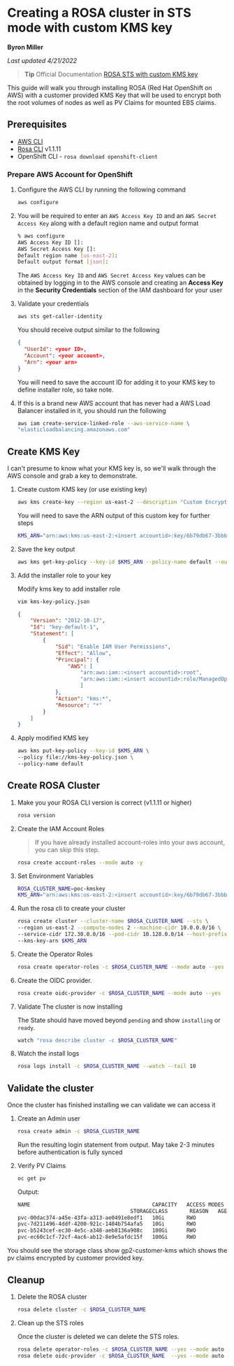 # Creating a ROSA cluster in STS mode with custom KMS key

**Byron Miller**

*Last updated 4/21/2022*

> **Tip** Official Documentation [ROSA STS with custom KMS key](https://docs.openshift.com/rosa/rosa_getting_started/rosa-sts-creating-a-cluster-with-customizations.html#rosa-sts-creating-cluster-customizations_rosa-sts-creating-a-cluster-with-customizations)

This guide will walk you through installing ROSA (Red Hat OpenShift on AWS) with a customer provided KMS Key that will be used to encrypt both the root volumes of nodes as well as PV Claims for mounted EBS claims.

## Prerequisites

* [AWS CLI](https://docs.aws.amazon.com/cli/latest/userguide/install-cliv2.html)
* [Rosa CLI](https://github.com/openshift/rosa/releases/tag/v1.1.11) v1.1.11
* OpenShift CLI - `rosa download openshift-client`


### Prepare AWS Account for OpenShift


1. Configure the AWS CLI by running the following command

   ```bash
   aws configure
   ```

2. You will be required to enter an `AWS Access Key ID` and an `AWS Secret Access Key` along with a default region name and output format

   ```bash
   % aws configure
   AWS Access Key ID []: 
   AWS Secret Access Key []: 
   Default region name [us-east-2]: 
   Default output format [json]:
   ```
    The `AWS Access Key ID` and `AWS Secret Access Key` values can be obtained by logging in to the AWS console and creating an **Access Key** in the **Security Credentials** section of the IAM dashboard for your user

3. Validate your credentials 

   ```bash
   aws sts get-caller-identity
   ```
    
    You should receive output similar to the following
   ```json
   {
     "UserId": <your ID>,
     "Account": <your account>,
     "Arn": <your arn>
   }
   ```

    You will need to save the account ID for adding it to your KMS key to define installer role, so take note.

4. If this is a brand new AWS account that has never had a AWS Load Balancer installed in it, you should run the following

   ```bash
   aws iam create-service-linked-role --aws-service-name \
   "elasticloadbalancing.amazonaws.com"
   ```

## Create KMS Key

I can't presume to know what your KMS key is, so we'll walk through the AWS console and grab a key to demonstrate.

1. Create custom KMS key (or use existing key)

   ```bash
   aws kms create-key --region us-east-2 --description "Custom Encryption Key"
   ```

   You will need to save the ARN output of this custom key for further steps

   ```bash
   KMS_ARN="arn:aws:kms:us-east-2:<insert accountid>:key/6b79db67-3bbb-435c-8352-7fa20b7d6518"
   ```

1. Save the key output

   ```bash
   aws kms get-key-policy --key-id $KMS_ARN --policy-name default --output text > kms-key-policy.json
   ```

1. Add the installer role to your key

   Modify kms key to add installer role

   ```bash
   vim kms-key-policy.json
   ```

   ```json
   {
       "Version": "2012-10-17",
       "Id": "key-default-1",
       "Statement": [
           {
               "Sid": "Enable IAM User Permissions",
               "Effect": "Allow",
               "Principal": {
                   "AWS": [ 
                       "arn:aws:iam::<insert accountid>:root",
                       "arn:aws:iam::<insert accountid>:role/ManagedOpenShift-Installer-Role"
                       ]
               },
               "Action": "kms:*",
               "Resource": "*"
           }
       ]
   }
   ```

1. Apply modified KMS key

   ```bash
   aws kms put-key-policy --key-id $KMS_ARN \ 
   --policy file://kms-key-policy.json \ 
   --policy-name default
   ```

## Create ROSA Cluster

1. Make you your ROSA CLI version is correct (v1.1.11 or higher)

   ```bash
   rosa version
   ```

1. Create the IAM Account Roles

    > If you have already installed account-roles into your aws account, you can skip this step.

   ```bash
   rosa create account-roles --mode auto -y
   ```

1. Set Environment Variables
   
   ```bash
   ROSA_CLUSTER_NAME=poc-kmskey
   KMS_ARN="arn:aws:kms:us-east-2:<insert accountid>:key/6b79db67-3bbb-435c-8352-7fa20b7d6518"
   ```

2. Run the rosa cli to create your cluster


   ```bash
   rosa create cluster --cluster-name $ROSA_CLUSTER_NAME --sts \
   --region us-east-2 --compute-nodes 2 --machine-cidr 10.0.0.0/16 \
   --service-cidr 172.30.0.0/16 --pod-cidr 10.128.0.0/14 --host-prefix 23 \
   --kms-key-arn $KMS_ARN
   ```

1. Create the Operator Roles

   ```bash
   rosa create operator-roles -c $ROSA_CLUSTER_NAME --mode auto --yes
   ```

2. Create the OIDC provider.

   ```bash
   rosa create oidc-provider -c $ROSA_CLUSTER_NAME --mode auto --yes
   ```

3. Validate The cluster is now installing

    The State should have moved beyond `pending` and show `installing` or `ready`.

   ```bash
   watch "rosa describe cluster -c $ROSA_CLUSTER_NAME"
   ```

4. Watch the install logs

   ```bash
   rosa logs install -c $ROSA_CLUSTER_NAME --watch --tail 10
   ```

## Validate the cluster

Once the cluster has finished installing we can validate we can access it

1. Create an Admin user

   ```bash
   rosa create admin -c $ROSA_CLUSTER_NAME
   ```
   Run the resulting login statement from output. May take 2-3 minutes before authentication is fully synced

2. Verify PV Claims

   ```bash
   oc get pv
   ```

   Output: 
   ```bash
   NAME                                       CAPACITY   ACCESS MODES   RECLAIM POLICY   STATUS   CLAIM
                                       STORAGECLASS       REASON   AGE
   pvc-00dac374-a45e-43fa-a313-ae0491e8edf1   10Gi       RWO            Delete           Bound    openshift-monitoring/alertmanager-data-alertmanager-main-1   gp2-customer-kms            26m
   pvc-7d211496-4ddf-4200-921c-1404b754afa5   10Gi       RWO            Delete           Bound    openshift-monitoring/alertmanager-data-alertmanager-main-0   gp2-customer-kms            26m
   pvc-b5243cef-ec30-4e5c-a348-aeb8136a908c   100Gi      RWO            Delete           Bound    openshift-monitoring/prometheus-data-prometheus-k8s-0        gp2-customer-kms            26m
   pvc-ec60c1cf-72cf-4ac6-ab12-8e9e5afdc15f   100Gi      RWO            Delete           Bound    openshift-monitoring/prometheus-data-prometheus-k8s-1        gp2-customer-kms            26m
   ```
You should see the storage class show gp2-customer-kms which shows the pv claims encrypted by customer provided key.

## Cleanup

1. Delete the ROSA cluster

   ```bash
   rosa delete cluster -c $ROSA_CLUSTER_NAME
   ```

1. Clean up the STS roles

    Once the cluster is deleted we can delete the STS roles.

   ```bash
   rosa delete operator-roles -c $ROSA_CLUSTER_NAME --yes --mode auto
   rosa delete oidc-provider -c $ROSA_CLUSTER_NAME  --yes --mode auto
   ```
